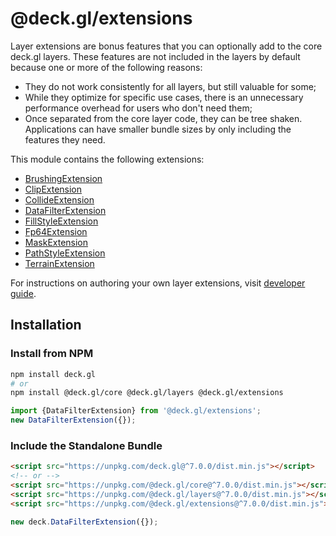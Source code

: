 # @deck.gl/extensions

Layer extensions are bonus features that you can optionally add to the core deck.gl layers. These features are not included in the layers by default because one or more of the following reasons:

- They do not work consistently for all layers, but still valuable for some;
- While they optimize for specific use cases, there is an unnecessary performance overhead for users who don't need them;
- Once separated from the core layer code, they can be tree shaken. Applications can have smaller bundle sizes by only including the features they need.

This module contains the following extensions:

- [BrushingExtension](./brushing-extension.md)
- [ClipExtension](./clip-extension.md)
- [CollideExtension](./collide-extension.md)
- [DataFilterExtension](./data-filter-extension.md)
- [FillStyleExtension](./fill-style-extension.md)
- [Fp64Extension](./fp64-extension.md)
- [MaskExtension](./mask-extension.md)
- [PathStyleExtension](./path-style-extension.md)
- [TerrainExtension](./terrain-extension.md)

For instructions on authoring your own layer extensions, visit [developer guide](../../developer-guide/custom-layers/layer-extensions.md).


## Installation

### Install from NPM

```bash
npm install deck.gl
# or
npm install @deck.gl/core @deck.gl/layers @deck.gl/extensions
```

```js
import {DataFilterExtension} from '@deck.gl/extensions';
new DataFilterExtension({});
```

### Include the Standalone Bundle

```html
<script src="https://unpkg.com/deck.gl@^7.0.0/dist.min.js"></script>
<!-- or -->
<script src="https://unpkg.com/@deck.gl/core@^7.0.0/dist.min.js"></script>
<script src="https://unpkg.com/@deck.gl/layers@^7.0.0/dist.min.js"></script>
<script src="https://unpkg.com/@deck.gl/extensions@^7.0.0/dist.min.js"></script>
```

```js
new deck.DataFilterExtension({});
```
